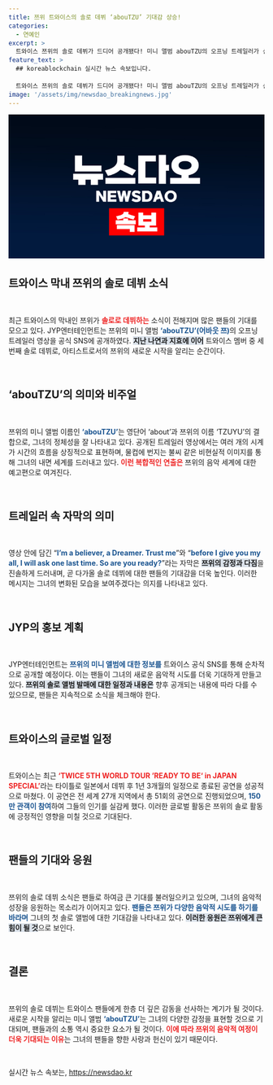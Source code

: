 ```yaml
---
title: 쯔위 트와이스의 솔로 데뷔 ‘abouTZU’ 기대감 상승!
categories:
  - 연예인
excerpt: >
  트와이스 쯔위의 솔로 데뷔가 드디어 공개됐다! 미니 앨범 abouTZU의 오프닝 트레일러가 신비로운 분위기로 가득 채운 이 순간, 과연 쯔위는 어떤 새로운 세계를 펼칠까? 팬들의 기대가 치솟고 있다!
feature_text: >
  ## koreablockchain 실시간 뉴스 속보입니다.

  트와이스 쯔위의 솔로 데뷔가 드디어 공개됐다! 미니 앨범 abouTZU의 오프닝 트레일러가 신비로운 분위기로 가득 채운 이 순간, 과연 쯔위는 어떤 새로운 세계를 펼칠까? 팬들의 기대가 치솟고 있다!
image: '/assets/img/newsdao_breakingnews.jpg'
---
```


<p><img src="/assets/img/newsdao_breakingnews.jpg" alt="koreablockchain 속보" /></p>

<h2 data-ke-size="size26">트와이스 막내 쯔위의 솔로 데뷔 소식</h2>

<p data-ke-size="size16">&nbsp;</p>

<p>최근 트와이스의 막내인 쯔위가 <b><span style="color: #ee2323;">솔로로 데뷔하는</span></b> 소식이 전해지며 많은 팬들의 기대를 모으고 있다. JYP엔터테인먼트는 쯔위의 미니 앨범 <b><span style="color: #1a5490;">‘abouTZU’(어바웃 쯔)</span></b>의 오프닝 트레일러 영상을 공식 SNS에 공개하였다. <b><span style="background-color: #21538527;">지난 나연과 지효에 이어</span></b> 트와이스 멤버 중 세 번째 솔로 데뷔로, 아티스트로서의 쯔위의 새로운 시작을 알리는 순간이다.</p>

<p data-ke-size="size16">&nbsp;</p>

<h2 data-ke-size="size26">‘abouTZU’의 의미와 비주얼</h2>

<p data-ke-size="size16">&nbsp;</p>

<p>쯔위의 미니 앨범 이름인 <b><span style="color: #1a5490;">‘abouTZU’</span></b>는 영단어 ‘about’과 쯔위의 이름 ‘TZUYU’의 결합으로, 그녀의 정체성을 잘 나타내고 있다. 공개된 트레일러 영상에서는 여러 개의 시계가 시간의 흐름을 상징적으로 표현하며, 물컵에 번지는 불씨 같은 비현실적 이미지를 통해 그녀의 내면 세계를 드러내고 있다. <b><span style="color: #ee2323;">이런 복합적인 연출은</span></b> 쯔위의 음악 세계에 대한 예고편으로 여겨진다.</p>

<p data-ke-size="size16">&nbsp;</p>

<h2 data-ke-size="size26">트레일러 속 자막의 의미</h2>

<p data-ke-size="size16">&nbsp;</p>

<p>영상 안에 담긴 “<b><span style="color: #1a5490;">I’m a believer, a Dreamer. Trust me</span></b>”와 “<b><span style="color: #1a5490;">before I give you my all, I will ask one last time. So are you ready?</span></b>”라는 자막은 <b><span style="background-color: #21538527;">쯔위의 감정과 다짐</span></b>을 진솔하게 드러내며, 곧 다가올 솔로 데뷔에 대한 팬들의 기대감을 더욱 높인다. 이러한 메시지는 그녀의 변화된 모습을 보여주겠다는 의지를 나타내고 있다.</p>

<p data-ke-size="size16">&nbsp;</p>

<h2 data-ke-size="size26">JYP의 홍보 계획</h2>

<p data-ke-size="size16">&nbsp;</p>

<p>JYP엔터테인먼트는 <b><span style="color: #1a5490;">쯔위의 미니 앨범에 대한 정보를</span></b> 트와이스 공식 SNS를 통해 순차적으로 공개할 예정이다. 이는 팬들이 그녀의 새로운 음악적 시도를 더욱 기대하게 만들고 있다. <b><span style="background-color: #21538527;">쯔위의 솔로 앨범 발매에 대한 일정과 내용은</span></b> 향후 공개되는 내용에 따라 다를 수 있으므로, 팬들은 지속적으로 소식을 체크해야 한다.</p>

<p data-ke-size="size16">&nbsp;</p>

<h2 data-ke-size="size26">트와이스의 글로벌 일정</h2>

<p data-ke-size="size16">&nbsp;</p>

<p>트와이스는 최근 <b><span style="color: #ee2323;">‘TWICE 5TH WORLD TOUR ’READY TO BE‘ in JAPAN SPECIAL’</span></b>라는 타이틀로 일본에서 데뷔 후 1년 3개월의 일정으로 종료된 공연을 성공적으로 마쳤다. 이 공연은 전 세계 27개 지역에서 총 51회의 공연으로 진행되었으며, <b><span style="color: #1a5490;">150만 관객이 참여</span></b>하여 그들의 인기를 실감케 했다. 이러한 글로벌 활동은 쯔위의 솔로 활동에 긍정적인 영향을 미칠 것으로 기대된다.</p>

<p data-ke-size="size16">&nbsp;</p>

<h2 data-ke-size="size26">팬들의 기대와 응원</h2>

<p data-ke-size="size16">&nbsp;</p>

<p>쯔위의 솔로 데뷔 소식은 팬들로 하여금 큰 기대를 불러일으키고 있으며, 그녀의 음악적 성장을 응원하는 목소리가 이어지고 있다. <b><span style="color: #1a5490;">팬들은 쯔위가 다양한 음악적 시도를 하기를 바라며</span></b> 그녀의 첫 솔로 앨범에 대한 기대감을 나타내고 있다. <b><span style="background-color: #21538527;">이러한 응원은 쯔위에게 큰 힘이 될 것</span></b>으로 보인다.</p>

<p data-ke-size="size16">&nbsp;</p>

<h2 data-ke-size="size26">결론</h2>

<p data-ke-size="size16">&nbsp;</p>

<p>쯔위의 솔로 데뷔는 트와이스 팬들에게 한층 더 깊은 감동을 선사하는 계기가 될 것이다. 새로운 시작을 알리는 미니 앨범 <b><span style="color: #1a5490;">‘abouTZU’</span></b>는 그녀의 다양한 감정을 표현할 것으로 기대되며, 팬들과의 소통 역시 중요한 요소가 될 것이다. <b><span style="color: #ee2323;">이에 따라 쯔위의 음악적 여정이 더욱 기대되는 이유</span></b>는 그녀의 팬들을 향한 사랑과 헌신이 있기 때문이다.</p>

<p data-ke-size="size16">&nbsp;</p>
실시간 뉴스 속보는, <a href="https://newsdao.kr" rel="dofollow">https://newsdao.kr</a>


